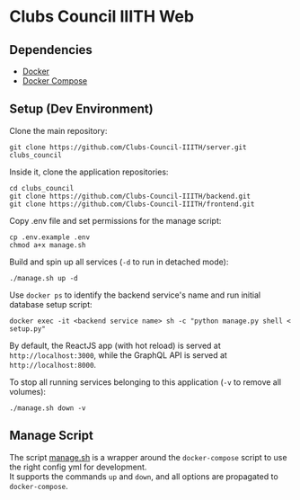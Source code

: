 # Clubs Council IIITH Web

## Dependencies
- [Docker](https://docs.docker.com/engine/install/) 
- [Docker Compose](https://docs.docker.com/compose/install/)

## Setup (Dev Environment)
Clone the main repository:
```
git clone https://github.com/Clubs-Council-IIITH/server.git clubs_council
```

Inside it, clone the application repositories:
```
cd clubs_council
git clone https://github.com/Clubs-Council-IIITH/backend.git
git clone https://github.com/Clubs-Council-IIITH/frontend.git
```

Copy .env file and set permissions for the manage script:
```
cp .env.example .env
chmod a+x manage.sh
```

Build and spin up all services (`-d` to run in detached mode):
```
./manage.sh up -d
```

Use `docker ps` to identify the backend service's name and run initial database setup script:
```
docker exec -it <backend service name> sh -c "python manage.py shell < setup.py"
```

By default, the ReactJS app (with hot reload) is served at `http://localhost:3000`, while the GraphQL API is served at `http://localhost:8000`.

To stop all running services belonging to this application (`-v` to remove all volumes):
```
./manage.sh down -v
```

## Manage Script
The script [manage.sh](manage.sh) is a wrapper around the `docker-compose` script to use the right config yml for development.  
It supports the commands `up` and `down`, and all options are propagated to `docker-compose`.
